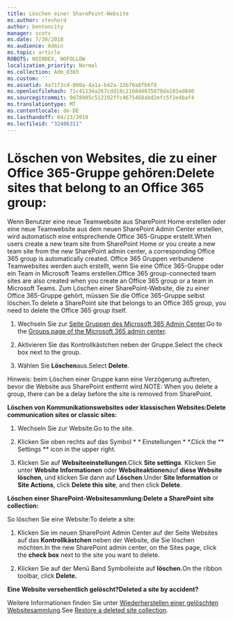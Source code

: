 ```yaml
---
title: Löschen einer SharePoint-Website
ms.author: stevhord
author: bentoncity
manager: scotv
ms.date: 7/30/2018
ms.audience: Admin
ms.topic: article
ROBOTS: NOINDEX, NOFOLLOW
localization_priority: Normal
ms.collection: Adm_O365
ms.custom: ''
ms.assetid: 4a71f3cd-000a-4a1a-b42a-15b70a8fb6f8
ms.openlocfilehash: 71c41134a267cdd18c2168d4835078da103ad840
ms.sourcegitcommit: 9d78905c512192ffc4675468abd2efc5f2e4baf4
ms.translationtype: MT
ms.contentlocale: de-DE
ms.lasthandoff: 04/23/2019
ms.locfileid: "32406311"
---
```

# <a name="delete-sites-that-belong-to-an-office-365-group"></a><span data-ttu-id="b21f9-102">Löschen von Websites, die zu einer Office 365-Gruppe gehören:</span><span class="sxs-lookup"><span data-stu-id="b21f9-102">Delete sites that belong to an Office 365 group:</span></span>

<span data-ttu-id="b21f9-103">Wenn Benutzer eine neue Teamwebsite aus SharePoint Home erstellen oder eine neue Teamwebsite aus dem neuen SharePoint Admin Center erstellen, wird automatisch eine entsprechende Office 365-Gruppe erstellt.</span><span class="sxs-lookup"><span data-stu-id="b21f9-103">When users create a new team site from SharePoint Home or you create a new team site from the new SharePoint admin center, a corresponding Office 365 group is automatically created.</span></span> <span data-ttu-id="b21f9-104">Office 365 Gruppen verbundene Teamwebsites werden auch erstellt, wenn Sie eine Office 365-Gruppe oder ein Team in Microsoft Teams erstellen.</span><span class="sxs-lookup"><span data-stu-id="b21f9-104">Office 365 group-connected team sites are also created when you create an Office 365 group or a team in Microsoft Teams.</span></span> <span data-ttu-id="b21f9-105">Zum Löschen einer SharePoint-Website, die zu einer Office 365-Gruppe gehört, müssen Sie die Office 365-Gruppe selbst löschen.</span><span class="sxs-lookup"><span data-stu-id="b21f9-105">To delete a SharePoint site that belongs to an Office 365 group, you need to delete the Office 365 group itself.</span></span> 
  
1. <span data-ttu-id="b21f9-106">Wechseln Sie zur [Seite Gruppen des Microsoft 365 Admin Center](https://portal.office.com/adminportal/home#/groups).</span><span class="sxs-lookup"><span data-stu-id="b21f9-106">Go to the [Groups page of the Microsoft 365 admin center](https://portal.office.com/adminportal/home#/groups).</span></span>
    
2. <span data-ttu-id="b21f9-107">Aktivieren Sie das Kontrollkästchen neben der Gruppe.</span><span class="sxs-lookup"><span data-stu-id="b21f9-107">Select the check box next to the group.</span></span>
    
3. <span data-ttu-id="b21f9-108">Wählen Sie **Löschen**aus.</span><span class="sxs-lookup"><span data-stu-id="b21f9-108">Select **Delete**.</span></span>
    
<span data-ttu-id="b21f9-109">Hinweis: beim Löschen einer Gruppe kann eine Verzögerung auftreten, bevor die Website aus SharePoint entfernt wird.</span><span class="sxs-lookup"><span data-stu-id="b21f9-109">NOTE: When you delete a group, there can be a delay before the site is removed from SharePoint.</span></span>
  
<span data-ttu-id="b21f9-110">**Löschen von Kommunikationswebsites oder klassischen Websites:**</span><span class="sxs-lookup"><span data-stu-id="b21f9-110">**Delete communication sites or classic sites:**</span></span>

1. <span data-ttu-id="b21f9-111">Wechseln Sie zur Website.</span><span class="sxs-lookup"><span data-stu-id="b21f9-111">Go to the site.</span></span>
  
2. <span data-ttu-id="b21f9-112">Klicken Sie oben rechts auf das Symbol \* \* Einstellungen \* \*.</span><span class="sxs-lookup"><span data-stu-id="b21f9-112">Click the \*\* Settings \*\* icon in the upper right.</span></span> 
  
3. <span data-ttu-id="b21f9-113">Klicken Sie auf **Websiteeinstellungen**.</span><span class="sxs-lookup"><span data-stu-id="b21f9-113">Click **Site settings**.</span></span> <span data-ttu-id="b21f9-114">Klicken Sie unter **Website Informationen** oder **Websiteaktionen**auf **diese Website löschen**, und klicken Sie dann auf **Löschen**.</span><span class="sxs-lookup"><span data-stu-id="b21f9-114">Under **Site Information** or **Site Actions**, click **Delete this site**, and then click **Delete**.</span></span>
  
<span data-ttu-id="b21f9-115">**Löschen einer SharePoint-Websitesammlung:**</span><span class="sxs-lookup"><span data-stu-id="b21f9-115">**Delete a SharePoint site collection:**</span></span>

<span data-ttu-id="b21f9-116">So löschen Sie eine Website:</span><span class="sxs-lookup"><span data-stu-id="b21f9-116">To delete a site:</span></span>
  
1. <span data-ttu-id="b21f9-117">Klicken Sie im neuen SharePoint Admin Center auf der Seite Websites auf das **Kontrollkästchen** neben der Website, die Sie löschen möchten.</span><span class="sxs-lookup"><span data-stu-id="b21f9-117">In the new SharePoint admin center, on the Sites page, click the **check box** next to the site you want to delete.</span></span> 
    
2. <span data-ttu-id="b21f9-118">Klicken Sie auf der Menü Band Symbolleiste auf **löschen.**</span><span class="sxs-lookup"><span data-stu-id="b21f9-118">On the ribbon toolbar, click **Delete.**</span></span>
    
<span data-ttu-id="b21f9-119">**Eine Website versehentlich gelöscht?**</span><span class="sxs-lookup"><span data-stu-id="b21f9-119">**Deleted a site by accident?**</span></span>

<span data-ttu-id="b21f9-120">Weitere Informationen finden Sie unter [Wiederherstellen einer gelöschten Websitesammlung](https://go.microsoft.com/fwlink/?linkid=867660).</span><span class="sxs-lookup"><span data-stu-id="b21f9-120">See [Restore a deleted site collection](https://go.microsoft.com/fwlink/?linkid=867660).</span></span>
  

